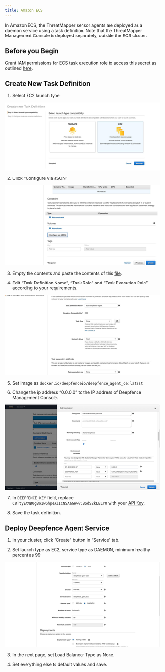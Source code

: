 ```yaml
---
title: Amazon ECS
---
```


In Amazon ECS, the ThreatMapper sensor agents are deployed as a daemon service using a task definition. Note that the ThreatMapper Management Console is deployed separately, outside the ECS cluster.

## Before you Begin

Grant IAM permissions for ECS task execution role to access this secret as outlined [here](https://aws.amazon.com/blogs/compute/introducing-private-registry-authentication-support-for-aws-fargate/).

## Create New Task Definition

1. Select EC2 launch type

![DF_ECS_Task_Definition1](../img/DF_ECS_Deployment1.jpeg)

2. Click “Configure via JSON”

![DF_ECS_Task_Definition2](../img/DF_ECS_Deployment2.jpeg)

3. Empty the contents and paste the contents of this [file](https://github.com/deepfence/ThreatMapper/blob/master/deployment-scripts/ecs_task_definition.json).

4. Edit “Task Definition Name”, “Task Role” and “Task Execution Role” according to your requirements.

![DF_ECS_Task_Definition3](../img/DF_ECS_Deployment3.jpeg)

5. Set image as `docker.io/deepfenceio/deepfence_agent_ce:latest`

6. Change the ip address “0.0.0.0” to the IP address of Deepfence Management Console.

![DF_ECS_Task_Definition5](../img/DF_ECS_Deployment5.png)

7. In `DEEPFENCE_KEY` field, replace `C8TtyEtNB0gBo1wGhpeAZICNSAaGWw71BSdS2kLELY0` with your [API Key](Console-Initial-Configuration).

8. Save the task definition.

## Deploy Deepfence Agent Service

1. In your cluster, click “Create” button in “Service” tab.

2. Set launch type as EC2, service type as DAEMON, minimum healthy percent as 99

![DF_ECS_Deployment1](../img/DF_ECS_Deployment6.jpeg)

3. In the next page, set Load Balancer Type as None.

4. Set everything else to default values and save.
